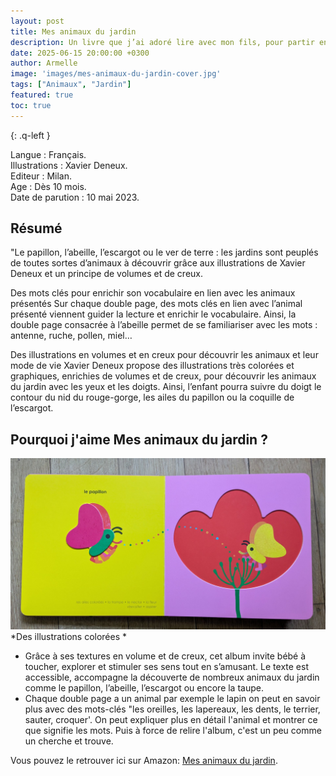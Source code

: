 ```yaml
---
layout: post
title: Mes animaux du jardin 
description: Un livre que j’ai adoré lire avec mon fils, pour partir ensemble à la découverte des animaux du jardin.
date: 2025-06-15 20:00:00 +0300
author: Armelle
image: 'images/mes-animaux-du-jardin-cover.jpg'
tags: ["Animaux", "Jardin"]
featured: true
toc: true
---
```


{: .q-left }

Langue : Français.                                      
Illustrations : Xavier Deneux.         
Editeur : Milan.         
Age : Dès 10 mois.           
Date de parution : 10 mai 2023.

## Résumé

"Le papillon, l’abeille, l’escargot ou le ver de terre : les jardins sont peuplés de toutes sortes d’animaux à découvrir grâce aux illustrations de Xavier Deneux et un principe de volumes et de creux.

Des mots clés pour enrichir son vocabulaire en lien avec les animaux présentés
Sur chaque double page, des mots clés en lien avec l’animal présenté viennent guider la lecture et enrichir le vocabulaire. Ainsi, la double page consacrée à l’abeille permet de se familiariser avec les mots : antenne, ruche, pollen, miel…

Des illustrations en volumes et en creux pour découvrir les animaux et leur mode de vie
Xavier Deneux propose des illustrations très colorées et graphiques, enrichies de volumes et de creux, pour découvrir les animaux du jardin avec les yeux et les doigts. Ainsi, l’enfant pourra suivre du doigt le contour du nid du rouge-gorge, les ailes du papillon ou la coquille de l’escargot.

## Pourquoi j'aime Mes animaux du jardin ?

![Des illustrations colorées](images/mes-animaux-du-jardin-int.jpg)
*Des illustrations colorées *
- Grâce à ses textures en volume et de creux, cet album invite bébé à toucher, explorer et stimuler ses sens tout en s’amusant. Le texte est accessible, accompagne la découverte de nombreux animaux du jardin comme le papillon, l’abeille, l’escargot ou encore la taupe.
- Chaque double page a un animal par exemple le lapin on peut en savoir plus avec des mots-clés "les oreilles, les lapereaux, les dents, le terrier, sauter, croquer'. On peut expliquer plus en détail l'animal et montrer ce que signifie les mots. Puis à force de relire l'album, c'est un peu comme un cherche et trouve. 

Vous pouvez le retrouver ici sur Amazon: [Mes animaux du jardin](https://amzn.to/4lefa2c). 


